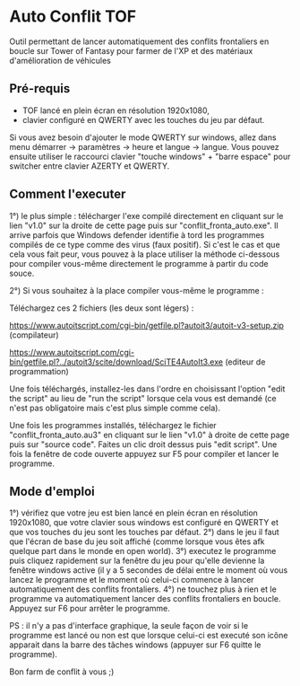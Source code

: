 # Auto Conflit TOF
Outil permettant de lancer automatiquement des conflits frontaliers en boucle sur Tower of Fantasy pour farmer de l'XP et des matériaux d'amélioration de véhicules

## Pré-requis

 - TOF lancé en plein écran en résolution 1920x1080,
 - clavier configuré en QWERTY avec les touches du jeu par défaut.

Si vous avez besoin d'ajouter le mode QWERTY sur windows, allez dans menu démarrer -> paramètres -> heure et langue -> langue. Vous pouvez ensuite utiliser le raccourci clavier "touche windows" + "barre espace" pour switcher entre clavier AZERTY et QWERTY.

## Comment l'executer

1°) le plus simple : télécharger l'exe compilé directement en cliquant sur le lien "v1.0" sur la droite de cette page puis sur "conflit_fronta_auto.exe". Il arrive parfois que Windows defender identifie à tord les programmes compilés de ce type comme des virus (faux positif). Si c'est le cas et que cela vous fait peur, vous pouvez à la place utiliser la méthode ci-dessous pour compiler vous-même directement le programme à partir du code souce.

2°) Si vous souhaitez à la place compiler vous-même le programme : 

Téléchargez ces 2 fichiers (les deux sont légers) :

https://www.autoitscript.com/cgi-bin/getfile.pl?autoit3/autoit-v3-setup.zip  (compilateur) 

https://www.autoitscript.com/cgi-bin/getfile.pl?../autoit3/scite/download/SciTE4AutoIt3.exe  (editeur de programmation)

Une fois téléchargés, installez-les dans l'ordre en choisissant l'option "edit the script" au lieu de "run the script" lorsque cela vous est demandé (ce n'est pas obligatoire mais c'est plus simple comme cela). 

Une fois les programmes installés, téléchargez le fichier "conflit_fronta_auto.au3" en cliquant sur le lien "v1.0" à droite de cette page puis sur "source code". Faites un clic droit dessus puis "edit script". Une fois la fenêtre de code ouverte appuyez sur F5 pour compiler et lancer le programme.

## Mode d'emploi

1°) vérifiez que votre jeu est bien lancé en plein écran en résolution 1920x1080, que votre clavier sous windows est configuré en QWERTY et que vos touches du jeu sont les touches par défaut.
2°) dans le jeu il faut que l'écran de base du jeu soit affiché (comme lorsque vous êtes afk quelque part dans le monde en open world).
3°) executez le programme puis cliquez rapidement sur la fenêtre du jeu pour qu'elle devienne la fenêtre windows active (il y a 5 secondes de délai entre le moment où vous lancez le programme et le moment où celui-ci commence à lancer automatiquement des conflits frontaliers.
4°) ne touchez plus à rien et le programme va automatiquement lancer des conflits frontaliers en boucle. Appuyez sur F6 pour arrêter le programme.

PS : il n'y a pas d'interface graphique, la seule façon de voir si le programme est lancé ou non est que lorsque celui-ci est executé son icône apparait dans la barre des tâches windows (appuyer sur F6 quitte le programme).

Bon farm de conflit à vous ;)
